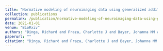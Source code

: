 ```yaml
---
title: "Normative modeling of neuroimaging data using generalized additive models of location scale and shape"
collection: publications
permalink: /publication/normative-modeling-of-neuroimaging-data-using-generalized-additive-models-of-location-scale-and-shape
date: 2021-01-01
venue: "BioRxiv"
authors: "Dinga, Richard and Fraza, Charlotte J and Bayer, Johanna MM and Kia, Seyed Mostafa and Beckmann, Christian F and Marquand, Andre F"
paperurl: ""
citation: "Dinga, Richard and Fraza, Charlotte J and Bayer, Johanna MM and Kia, Seyed Mostafa and Beckmann, Christian F and Marquand, Andre F (2021). Normative modeling of neuroimaging data using generalized additive models of location scale and shape. BioRxiv."
---
```

